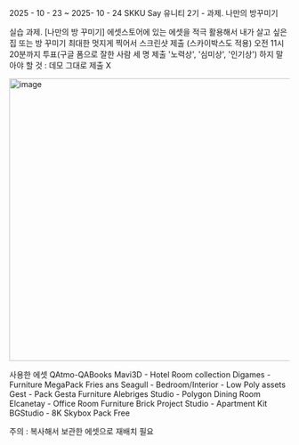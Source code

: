 2025 - 10 - 23 ~ 2025- 10 - 24
SKKU Say 유니티 2기 - 과제. 나만의 방꾸미기

실습 과제. [나만의 방 꾸미기]
에셋스토어에 있는 에셋을 적극 활용해서 내가 살고 싶은 집 또는 방 꾸미기
최대한 멋지게 찍어서 스크린샷 제출 (스카이박스도 적용)
오전 11시 20분까지
투표(구글 폼으로 잘한 사람 세 명 제출 '노력상', '심미상', '인기상')
하지 말아야 할 것 : 데모 그대로 제출 X

<img width="898" height="508" alt="image" src="https://github.com/user-attachments/assets/217186a4-3545-4aa1-b5c2-c755c6d8300c" />

사용한 에셋
QAtmo-QABooks
Mavi3D - Hotel Room collection
Digames - Furniture MegaPack
Fries ans Seagull - Bedroom/Interior - Low Poly assets
Gest - Pack Gesta Furniture
Alebriges Studio - Polygon Dining Room
Elcanetay - Office Room Furniture
Brick Project Studio - Apartment Kit
BGStudio - 8K Skybox Pack Free

주의 : 복사해서 보관한 에셋으로 재배치 필요
